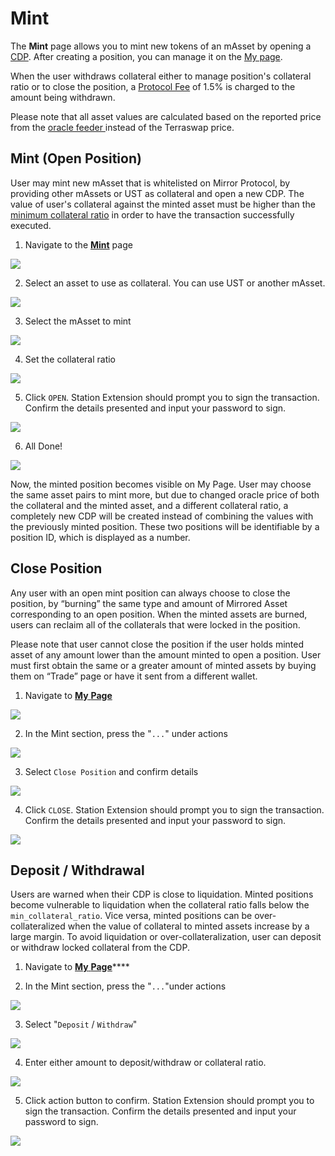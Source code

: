 # Mint

The **Mint** page allows you to mint new tokens of an mAsset by opening a [CDP](../../protocol/mirrored-assets-massets.md#collateralized-debt-position). After creating a position, you can manage it on the [My page](https://terra.mirror.finance/my).

When the user withdraws collateral either to manage position's collateral ratio or to close the position, a [Protocol Fee](../../protocol/mirrored-assets-massets.md#protocol-fee) of 1.5% is charged to the amount being withdrawn.

Please note that all asset values are calculated based on the reported price from the [oracle feeder ](../../protocol/mirrored-assets-massets.md#oracle-feeder)instead of the Terraswap price.

## Mint \(Open Position\)

User may mint new mAsset that is whitelisted on Mirror Protocol, by providing other mAssets or UST as collateral and open a new CDP. The value of user's collateral against the minted asset must be higher than the [minimum collateral ratio](../../protocol/mirrored-assets-massets.md#minimum-collateral-ratio) in order to have the transaction successfully executed.

1. Navigate to the [**Mint**](https://terra.mirror.finance/mint) page

![](../../.gitbook/assets/image%20%2863%29.png)

2. Select an asset to use as collateral. You can use UST or another mAsset.

![](../../.gitbook/assets/image%20%2835%29.png)

3. Select the mAsset to mint

![](../../.gitbook/assets/image%20%2846%29.png)

4. Set the collateral ratio

![](../../.gitbook/assets/image%20%2836%29.png)

5. Click `OPEN`. Station Extension should prompt you to sign the transaction. Confirm the details presented and input your password to sign.

![](../../.gitbook/assets/image%20%2855%29.png)

6. All Done!

![](../../.gitbook/assets/image%20%2827%29.png)

Now, the minted position becomes visible on My Page. User may choose the same asset pairs to mint more, but due to changed oracle price of both the collateral and the minted asset, and a different collateral ratio, a completely new CDP will be created instead of combining the values with the previously minted position. These two positions will be identifiable by a position ID, which is displayed as a number.

## Close Position

Any user with an open mint position can always choose to close the position, by “burning” the same type and amount of Mirrored Asset corresponding to an open position. When the minted assets are burned, users can reclaim all of the collaterals that were locked in the position.

Please note that user cannot close the position if the user holds minted asset of any amount lower than the amount minted to open a position. User must first obtain the same or a greater amount of minted assets by buying them on “Trade” page or have it sent from a different wallet.

1. Navigate to [**My** **Page**](https://terra.mirror.finance/my)

![](../../.gitbook/assets/image%20%2828%29%20%281%29.png)

2. In the Mint section, press the "`...`" under actions

![](../../.gitbook/assets/image%20%2859%29%20%281%29.png)

3. Select `Close Position` and confirm details

![](../../.gitbook/assets/image%20%2848%29.png)

4. Click `CLOSE`. Station Extension should prompt you to sign the transaction. Confirm the details presented and input your password to sign.

![](../../.gitbook/assets/image%20%2833%29.png)

## Deposit / Withdrawal

Users are warned when their CDP is close to liquidation. Minted positions become vulnerable to liquidation when the collateral ratio falls below the `min_collateral_ratio`. Vice versa, minted positions can be over-collateralized when the value of collateral to minted assets increase by a large margin. To avoid liquidation or over-collateralization, user can deposit or withdraw locked collateral from the CDP.

1. Navigate to [**My** **Page**](https://terra.mirror.finance/my)\*\*\*\*

2. In the Mint section, press the "`...`"under actions

![](../../.gitbook/assets/image%20%2828%29.png)

3. Select "`Deposit` / `Withdraw`"

![](../../.gitbook/assets/image%20%2859%29.png)

4. Enter either amount to deposit/withdraw or collateral ratio.

![](../../.gitbook/assets/image%20%2856%29.png)

5. Click action button to confirm. Station Extension should prompt you to sign the transaction. Confirm the details presented and input your password to sign.

![](../../.gitbook/assets/image%20%2860%29.png)

